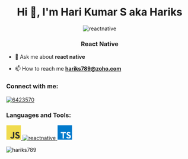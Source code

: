 <h1 align="center">Hi 👋, I'm Hari Kumar S aka Hariks</h1>
<p align="center">
<img src="https://reactnative.dev/img/header_logo.svg" alt="reactnative" width="40" height="40"/>
<h3 align="center" justify="center">React Native </h3>
</p>


- 💬 Ask me about **react native** 

- 📫 How to reach me **hariks789@zoho.com**

<h3 align="left">Connect with me:</h3>
<p align="left">
<a href="https://stackoverflow.com/users/6423570" target="blank"><img align="center" src="https://raw.githubusercontent.com/rahuldkjain/github-profile-readme-generator/master/src/images/icons/Social/stack-overflow.svg" alt="6423570" height="30" width="40" /></a>
</p>

<h3 align="left">Languages and Tools:</h3>
<p align="left"> <a href="https://developer.mozilla.org/en-US/docs/Web/JavaScript" target="_blank" rel="noreferrer"> <img src="https://raw.githubusercontent.com/devicons/devicon/master/icons/javascript/javascript-original.svg" alt="javascript" width="40" height="40"/> </a> <a href="https://reactnative.dev/" target="_blank" rel="noreferrer"> <img src="https://reactnative.dev/img/header_logo.svg" alt="reactnative" width="40" height="40"/> </a> <a href="https://www.typescriptlang.org/" target="_blank" rel="noreferrer"> <img src="https://raw.githubusercontent.com/devicons/devicon/master/icons/typescript/typescript-original.svg" alt="typescript" width="40" height="40"/> </a> </p>

<p><img align="center" src="https://github-readme-stats.vercel.app/api/top-langs?username=hariks789&show_icons=true&locale=en&layout=compact" alt="hariks789" /></p>
